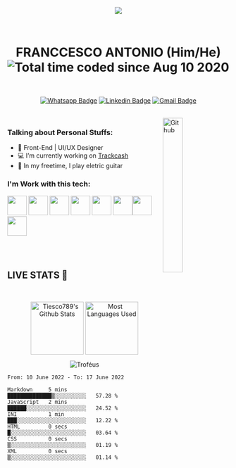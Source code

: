<p align="center">
  <img src="https://i.imgur.com/A6bWGFl.gif"/>
</p>

<br>

<h1 align="center"><b>FRANCCESCO ANTONIO (Him/He)</b> <img src="https://wakatime.com/badge/user/62f6db84-d112-4fd8-b4c8-59649659eabb.svg" alt="Total time coded since Aug 10 2020" /></h1>

<br>

<div align="center">

[![Whatsapp Badge](https://img.shields.io/badge/-WHATSAPP-brightgren?&logo=whatsapp&logoColor=white&link)](https://web.whatsapp.com/send?phone=+55999693071&text=Olá%20como%20%20posso%20ajudar?%20)
[![Linkedin Badge](https://img.shields.io/badge/-LinkedIn-blue?&logo=Linkedin&logoColor=white&link=https://www.linkedin.com/in/franccesco-antonio)](https://www.linkedin.com/in/franccesco-antonio) 
[![Gmail Badge](https://img.shields.io/badge/-Email-informational?&logo=Microsoft&logoColor=white&link=mailto:franccesco_@hotmail.com)](mailto:franccesco_@hotmail.com)
</div>

<br>

<img width="30%" align="right" alt="Github" src="https://media.giphy.com/media/9zExs2Q2h1EHfE4P6G/giphy.gif" />

<h3><b>Talking about Personal Stuffs:</b></h3>
<ul>
  <li>🎨 Front-End | UI/UX Designer</li>
  <li>💻 I’m currently working on <a href="https://trackcash.com.br/">Trackcash</a></li>
  <li>🎸 In my freetime, I play eletric guitar</li>
</ul>

### **I'm Work with this tech:**

<img width="44" height="44" margin="auto" src="https://cdn.svgporn.com/logos/javascript.svg" /> <img width="44" height="44" margin="auto" src="https://cdn.svgporn.com/logos/typescript-icon.svg" /> <img width="44" height="44" margin="auto" src="https://cdn.svgporn.com/logos/react.svg" /> <img width="44" height="44" margin="auto" src="https://cdn.svgporn.com/logos/vue.svg" /> <img width="44" height="44" margin="auto" src="https://cdn.svgporn.com/logos/php.svg" /> <img width="44" height="44" margin="auto" src="https://cdn.svgporn.com/logos/laravel.svg" /><img width="44" height="44" margin="auto" src="https://cdn.svgporn.com/logos/tailwindcss-icon.svg" /> <img width="44" height="44" margin="auto" src="https://cdn.svgporn.com/logos/postgresql.svg" /> 

<br>
<br>

## **LIVE STATS 💾**

<br>

<p align="center">
  <img align="center" height="120" src="https://github-readme-stats.vercel.app/api?username=Tiesco789&show_icons=true&hide_border=true&hide=contribs,prs&cache_seconds=86400&theme=synthwave" alt="Tiesco789's Github Stats" /> <img align="center" height="120" src="https://github-readme-stats.vercel.app/api/top-langs/?username=Tiesco789&show_icons=true&hide_border=true&theme=synthwave&hide=java,objective-c&layout=compact" alt="Most Languages Used" />
</p>

<p align="center">
  <img align="center" src="https://github-profile-trophy.vercel.app/?username=Tiesco789&theme=tokyonight&no-frame=true&row=1&margin-w=20&no-bg=true" alt="Troféus" />
<p>


<!--START_SECTION:waka-->

```text
From: 10 June 2022 - To: 17 June 2022

Markdown     5 mins          ██████████████▒░░░░░░░░░░   57.28 %
JavaScript   2 mins          ██████░░░░░░░░░░░░░░░░░░░   24.52 %
INI          1 min           ███░░░░░░░░░░░░░░░░░░░░░░   12.22 %
HTML         0 secs          █░░░░░░░░░░░░░░░░░░░░░░░░   03.64 %
CSS          0 secs          ▒░░░░░░░░░░░░░░░░░░░░░░░░   01.19 %
XML          0 secs          ▒░░░░░░░░░░░░░░░░░░░░░░░░   01.14 %
```

<!--END_SECTION:waka-->

